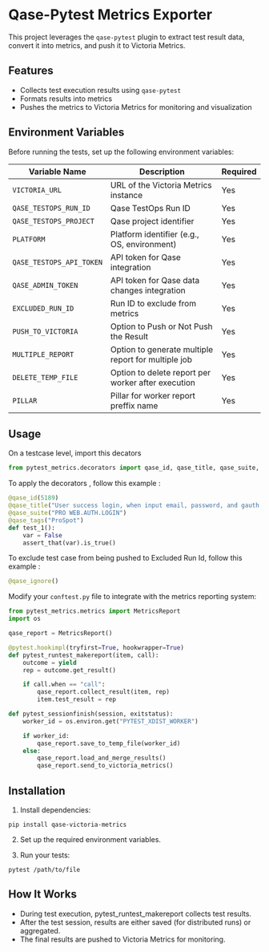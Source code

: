 # Qase-Pytest Metrics Exporter

This project leverages the `qase-pytest` plugin to extract test result data, convert it into metrics, and push it to Victoria Metrics.

## Features
- Collects test execution results using `qase-pytest`
- Formats results into metrics
- Pushes the metrics to Victoria Metrics for monitoring and visualization

## Environment Variables

Before running the tests, set up the following environment variables:

| Variable Name          | Description                                      | Required |
|------------------------|--------------------------------------------------|----------|
| `VICTORIA_URL`        | URL of the Victoria Metrics instance             | Yes       |
| `QASE_TESTOPS_RUN_ID` | Qase TestOps Run ID                              | Yes      |
| `QASE_TESTOPS_PROJECT`| Qase project identifier                          | Yes      |
| `PLATFORM`            | Platform identifier (e.g., OS, environment)      | Yes       |
| `QASE_TESTOPS_API_TOKEN` | API token for Qase integration               | Yes      |
| `QASE_ADMIN_TOKEN` | API token for Qase data changes integration               | Yes      |
| `EXCLUDED_RUN_ID`     | Run ID to exclude from metrics                   | Yes       |
| `PUSH_TO_VICTORIA`     | Option to Push or Not Push the Result           | Yes       |
| `MULTIPLE_REPORT`     | Option to generate multiple report for multiple job           | Yes      |
| `DELETE_TEMP_FILE`     | Option to delete report per worker after execution           | Yes       |
| `PILLAR`     | Pillar for worker report preffix name           | Yes       |

## Usage
On a testcase level, import this decators
```python
from pytest_metrics.decorators import qase_id, qase_title, qase_suite, qase_tags
```

To apply the decorators , follow this example :
```python
@qase_id(5189)
@qase_title("User success login, when input email, password, and gauth valid")
@qase_suite("PRO WEB.AUTH.LOGIN")
@qase_tags("ProSpot")
def test_1():
    var = False
    assert_that(var).is_true()
```

To exclude test case from being pushed to Excluded Run Id, follow this example :
```python
@qase_ignore()
```

Modify your `conftest.py` file to integrate with the metrics reporting system:

```python
from pytest_metrics.metrics import MetricsReport
import os

qase_report = MetricsReport()

@pytest.hookimpl(tryfirst=True, hookwrapper=True)
def pytest_runtest_makereport(item, call):
    outcome = yield
    rep = outcome.get_result()

    if call.when == "call":
        qase_report.collect_result(item, rep)
        item.test_result = rep

def pytest_sessionfinish(session, exitstatus):
    worker_id = os.environ.get("PYTEST_XDIST_WORKER")

    if worker_id:
        qase_report.save_to_temp_file(worker_id)
    else:
        qase_report.load_and_merge_results()
        qase_report.send_to_victoria_metrics()
```

## Installation
1. Install dependencies:
```
pip install qase-victoria-metrics
```
2. Set up the required environment variables.

3. Run your tests:
```
pytest /path/to/file
```

## How It Works
- During test execution, pytest_runtest_makereport collects test results.
- After the test session, results are either saved (for distributed runs) or aggregated.
- The final results are pushed to Victoria Metrics for monitoring.
